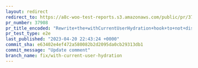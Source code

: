 ```yaml
---
layout: redirect
redirect_to: https://a8c-woo-test-reports.s3.amazonaws.com/public/pr/37908/e2e/index.html
pr_number: 37908
pr_title_encoded: "Rewrite+the+withCurrentUserHydration+hook+to+not+dispatch+inside+useSelect"
pr_test_type: e2e
last_published: "2023-04-20 22:43:24 +0000"
commit_sha: e63402e4ef472a580082b2d2095da0cb29313db1
commit_message: "Update comment"
branch_name: fix/with-current-user-hydration
---
```

